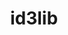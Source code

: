 ---
title: "id3lib"
layout: cache
categories: [package, develop]
meta: {"versions": ["3.8.3"], "compilers": ["gcc@=7.3.1"], "oss": ["amzn2"], "platforms": ["linux"], "targets": ["x86_64_v3"], "stacks": [], "num_specs": 1, "num_specs_by_stack": {}}
spec_details: [{"hash": "qkenslyaktsy3q2t2yf4ozvgcg4xct3j", "compiler": "gcc@=7.3.1", "versions": ["3.8.3"], "os": "amzn2", "platform": "linux", "target": "x86_64_v3", "variants": ["patches=2afc1bf"], "stacks": [], "size": "-", "tarball": "https://binaries.spack.io/develop/build_cache/linux-amzn2-x86_64_v3/gcc-7.3.1/id3lib-3.8.3/linux-amzn2-x86_64_v3-gcc-7.3.1-id3lib-3.8.3-qkenslyaktsy3q2t2yf4ozvgcg4xct3j.spack"}]
---